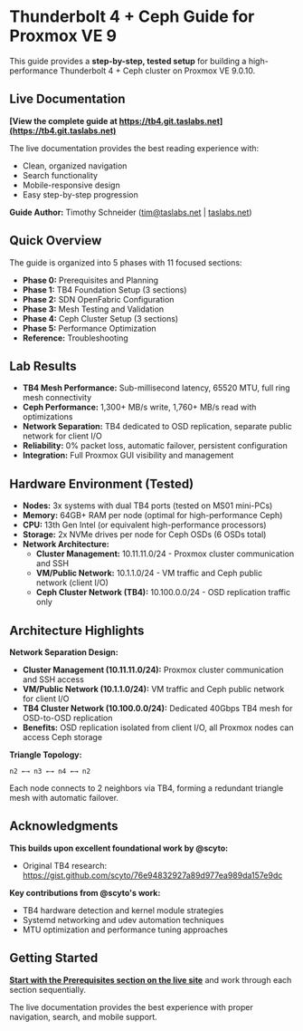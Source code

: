# Thunderbolt 4 + Ceph Guide for Proxmox VE 9

This guide provides a **step-by-step, tested setup** for building a high-performance Thunderbolt 4 +
Ceph cluster on Proxmox VE 9.0.10.

## Live Documentation

**[View the complete guide at https://tb4.git.taslabs.net](https://tb4.git.taslabs.net)**

The live documentation provides the best reading experience with:

- Clean, organized navigation
- Search functionality
- Mobile-responsive design
- Easy step-by-step progression

**Guide Author:** Timothy Schneider ([tim@taslabs.net](mailto:tim@taslabs.net) |
[taslabs.net](https://taslabs.net))

## Quick Overview

The guide is organized into 5 phases with 11 focused sections:

- **Phase 0:** Prerequisites and Planning
- **Phase 1:** TB4 Foundation Setup (3 sections)
- **Phase 2:** SDN OpenFabric Configuration
- **Phase 3:** Mesh Testing and Validation
- **Phase 4:** Ceph Cluster Setup (3 sections)
- **Phase 5:** Performance Optimization
- **Reference:** Troubleshooting

## Lab Results

- **TB4 Mesh Performance:** Sub-millisecond latency, 65520 MTU, full ring mesh connectivity
- **Ceph Performance:** 1,300+ MB/s write, 1,760+ MB/s read with optimizations
- **Network Separation:** TB4 dedicated to OSD replication, separate public network for client I/O
- **Reliability:** 0% packet loss, automatic failover, persistent configuration
- **Integration:** Full Proxmox GUI visibility and management

## Hardware Environment (Tested)

- **Nodes:** 3x systems with dual TB4 ports (tested on MS01 mini-PCs)
- **Memory:** 64GB+ RAM per node (optimal for high-performance Ceph)
- **CPU:** 13th Gen Intel (or equivalent high-performance processors)
- **Storage:** 2x NVMe drives per node for Ceph OSDs (6 OSDs total)
- **Network Architecture:**
  - **Cluster Management:** 10.11.11.0/24 - Proxmox cluster communication and SSH
  - **VM/Public Network:** 10.1.1.0/24 - VM traffic and Ceph public network (client I/O)
  - **Ceph Cluster Network (TB4):** 10.100.0.0/24 - OSD replication traffic only

## Architecture Highlights

**Network Separation Design:**

- **Cluster Management (10.11.11.0/24):** Proxmox cluster communication and SSH access
- **VM/Public Network (10.1.1.0/24):** VM traffic and Ceph public network for client I/O
- **TB4 Cluster Network (10.100.0.0/24):** Dedicated 40Gbps TB4 mesh for OSD-to-OSD replication
- **Benefits:** OSD replication isolated from client I/O, all Proxmox nodes can access Ceph storage

**Triangle Topology:**

```
n2 ←→ n3 ←→ n4 ←→ n2
```

Each node connects to 2 neighbors via TB4, forming a redundant triangle mesh with automatic
failover.

## Acknowledgments

**This builds upon excellent foundational work by @scyto:**

- Original TB4 research: https://gist.github.com/scyto/76e94832927a89d977ea989da157e9dc

**Key contributions from @scyto's work:**

- TB4 hardware detection and kernel module strategies
- Systemd networking and udev automation techniques
- MTU optimization and performance tuning approaches

## Getting Started

**[Start with the Prerequisites section on the live site](https://tb4.git.taslabs.net/prerequisites/)**
and work through each section sequentially.

The live documentation provides the best experience with proper navigation, search, and mobile
support.
